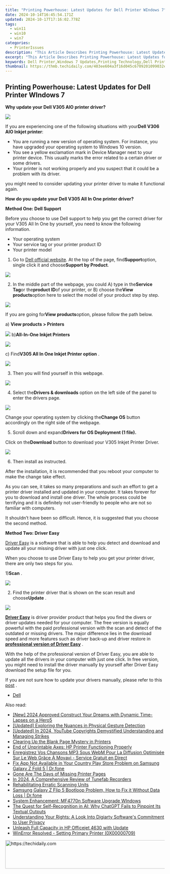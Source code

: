 ```yaml
---
title: "Printing Powerhouse: Latest Updates for Dell Printer WIndows 7"
date: 2024-10-14T16:45:54.171Z
updated: 2024-10-17T17:16:02.778Z
tags:
  - win11
  - win10
  - win7
categories:
  - PrinterIssues
description: "This Article Describes Printing Powerhouse: Latest Updates for Dell Printer WIndows 7"
excerpt: "This Article Describes Printing Powerhouse: Latest Updates for Dell Printer WIndows 7"
keywords: Dell Printer,Windows 7 Updates,Printing Technology,Dell Printer Compatibility,Latest Updates,Dell Printer Support,Print Speed & Efficiency
thumbnail: https://thmb.techidaily.com/403ee604a3f16d045c6709201099032edd204086d93c80ae19bbdd0f525004e0.png
---
```


## Printing Powerhouse: Latest Updates for Dell Printer WIndows 7

 **Why update your Dell V305 AIO printer driver?**
  
 ![](https://images.drivereasy.com/wp-content/uploads/2016/07/img_5784c1001c1f1.png)

If you are experiencing one of the following situations with your**Dell V306 AIO Inkjet printer**:
  
* You are running a new version of operating system. For instance, you have upgraded your operating system to Windows 10 version.
* You see a yellow exclamation mark in Device Manager next to your printer device. This usually marks the error related to a certain driver or some drivers.
* Your printer is not working properly and you suspect that it could be a problem with its driver.
  
you might need to consider updating your printer driver to make it functional again.
  
 **How do you update your Dell V305 All In One printer driver?**
  
 **Method One: Dell Support**
  
Before you choose to use Dell support to help you get the correct driver for your V305 All In One by yourself, you need to know the following information.
  
* Your operating system
* Your service tag or your printer product ID
* Your printer model
  
1) Go to [Dell official website](https://shop-links.co/link/?exclusive=1&publisher_slug=itechdaily19598&url=http%3A%2F%2Fwww.dell.com%2F). At the top of the page, find**Support**option, single click it and choose**Support by Product**.
  
![](https://images.drivereasy.com/wp-content/uploads/2016/07/img_577b33e71b232.png)
  
2) In the middle part of the webpage, you could A) type in the**Service Tag**or the**product ID**of your printer, or B) choose the**View products**option here to select the model of your product step by step.

![](https://images.drivereasy.com/wp-content/uploads/2016/07/img_577b36acf0575.png)

If you are going for**View products**option, please follow the path below.
  
a) **View products > Printers**
  
![](https://images.drivereasy.com/wp-content/uploads/2016/07/img_577b36fd2b84a.png)
b)**All-In-One Inkjet Printers**
  
![](https://images.drivereasy.com/wp-content/uploads/2016/07/img_577b3734d805e.png)
  
 c) Find**V305 All In One Inkjet Printer option** .
  
![](https://images.drivereasy.com/wp-content/uploads/2016/07/img_577b37846c570.png)
  
 3) Then you will find yourself in this webpage.  
  
![](https://images.drivereasy.com/wp-content/uploads/2016/07/img_577b4fd2d93ff.png)
  
 4) Select the**Drivers & downloads** option on the left side of the panel to enter the drivers page.  
  
![](https://images.drivereasy.com/wp-content/uploads/2016/07/img_577b50abc9052.png)
  
 Change your operating system by clicking the**Change OS** button accordingly on the right side of the webpage.
  
 5) Scroll down and expand**Drivers for OS Deployment (1 file).**
  
 Click on the**Download** button to download your V305 Inkjet Printer Driver.  
  
![](https://images.drivereasy.com/wp-content/uploads/2016/07/img_577b519e7e9cd.png)
  
 6) Then install as instructed.
  
 After the installation, it is recommended that you reboot your computer to make the change take effect.
  
 As you can see, it takes so many preparations and such an effort to get a printer driver installed and updated in your computer. It takes forever for you to download and install one driver. The whole process could be terrifying and it is definitely not user-friendly to people who are not so familiar with computers.  
  
 It shouldn’t have been so difficult. Hence, it is suggested that you choose the second method.
  
**Method Two: Driver Easy**
  
[Driver Easy](https://tools.techidaily.com/drivereasy/download/) is a software that is able to help you detect and download and update all your missing driver with just one click.
  
 When you choose to use Driver Easy to help you get your printer driver, there are only two steps for you.
  
 1)**Scan** .
  
![](https://images.drivereasy.com/wp-content/uploads/2017/04/img_58e8b048871b6.png)

 2) Find the printer driver that is shown on the scan result and choose**Update** .
  
![](https://images.drivereasy.com/wp-content/uploads/2017/04/img_58e8b09bbee48.jpg)
  
[**Driver Easy**](https://tools.techidaily.com/drivereasy/download/) is driver provider product that helps you find the divers or driver updates needed for your computer. The free version is equally powerful with the paid professional version with the scan and detect of the outdated or missing drivers. The major difference lies in the download speed and more features such as driver back-up and driver restore in [**professional version of Driver Easy**](https://tools.techidaily.com/drivereasy/download/) .
  
 With the help of the professional version of Driver Easy, you are able to update all the drivers in your computer with just one click. In free version, you might need to install the driver manually by yourself after Driver Easy download the setup file for you.
  
 If you are not sure how to update your drivers manually, please refer to this [post](https://tools.techidaily.com/drivereasy/download/) .

* [Dell](https://tools.techidaily.com/drivereasy/download/)

<ins class="adsbygoogle"
     style="display:block"
     data-ad-format="autorelaxed"
     data-ad-client="ca-pub-7571918770474297"
     data-ad-slot="1223367746"></ins>

<ins class="adsbygoogle"
     style="display:block"
     data-ad-client="ca-pub-7571918770474297"
     data-ad-slot="8358498916"
     data-ad-format="auto"
     data-full-width-responsive="true"></ins>

<span class="atpl-alsoreadstyle">Also read:</span>
<div><ul>
<li><a href="https://article-files.techidaily.com/new-2024-approved-construct-your-dreams-with-dynamic-time-lapses-on-a-hero5/"><u>[New] 2024 Approved Construct Your Dreams with Dynamic Time-Lapses on a Hero5</u></a></li>
<li><a href="https://some-knowledge.techidaily.com/updated-exploring-the-nuances-in-physical-gesture-detection/"><u>[Updated] Exploring the Nuances in Physical Gesture Detection</u></a></li>
<li><a href="https://youtube-tips.techidaily.com/ed-in-2024-youtube-copyrights-demystified-understanding-and-managing-strikes/"><u>[Updated] In 2024, YouTube Copyrights Demystified Understanding and Managing Strikes</u></a></li>
<li><a href="https://printer-issues.techidaily.com/clearing-up-the-blank-page-mystery-in-printers/"><u>Clearing Up the Blank Page Mystery in Printers</u></a></li>
<li><a href="https://printer-issues.techidaily.com/end-of-unprintable-axes-hp-printer-functioning-properly/"><u>End of Unprintable Axes: HP Printer Functioning Properly</u></a></li>
<li><a href="https://tech-savvy.techidaily.com/enregistrez-vos-chansons-mp3-sous-webm-pour-la-diffusion-optimisee-sur-le-web-grace-a-movavi-service-gratuit-en-direct/"><u>Enregistrez Vos Chansons MP3 Sous WebM Pour La Diffusion Optimisée Sur Le Web Grâce À Movavi - Service Gratuit en Direct</u></a></li>
<li><a href="https://howto.techidaily.com/fix-app-not-available-in-your-country-play-store-problem-on-samsung-galaxy-z-fold-5-drfone-by-drfone-fix-android-problems-fix-android-problems/"><u>Fix App Not Available in Your Country Play Store Problem on Samsung Galaxy Z Fold 5 | Dr.fone</u></a></li>
<li><a href="https://printer-issues.techidaily.com/gone-are-the-days-of-missing-printer-pages/"><u>Gone Are The Days of Missing Printer Pages</u></a></li>
<li><a href="https://video-screen-grab.techidaily.com/in-2024-a-comprehensive-review-of-tunefab-recorders/"><u>In 2024, A Comprehensive Review of Tunefab Recorders</u></a></li>
<li><a href="https://printer-issues.techidaily.com/rehabilitating-erratic-scanning-units/"><u>Rehabilitating Erratic Scanning Units</u></a></li>
<li><a href="https://fix-guide.techidaily.com/samsung-galaxy-z-flip-5-bootloop-problem-how-to-fix-it-without-data-loss-drfone-by-drfone-fix-android-problems-fix-android-problems/"><u>Samsung Galaxy Z Flip 5 Bootloop Problem, How to Fix it Without Data Loss | Dr.fone</u></a></li>
<li><a href="https://printer-issues.techidaily.com/system-enhancement-mf4770n-software-upgrade-windows/"><u>System Enhancement: MF4770n Software Upgrade WIndows</u></a></li>
<li><a href="https://tech-haven.techidaily.com/the-quest-for-self-recognition-in-ai-why-chatgpt-fails-to-pinpoint-its-textual-outputs/"><u>The Quest for Self-Recognition in AI: Why ChatGPT Fails to Pinpoint Its Textual Outputs</u></a></li>
<li><a href="https://vp-tips.techidaily.com/understanding-your-rights-a-look-into-digiarty-softwares-commitment-to-user-privacy/"><u>Understanding Your Rights: A Look Into Digiarty Software's Commitment to User Privacy</u></a></li>
<li><a href="https://printer-issues.techidaily.com/unleash-full-capacity-in-hp-officejet-4630-with-update/"><u>Unleash Full Capacity in HP Officejet 4630 with Update</u></a></li>
<li><a href="https://printer-issues.techidaily.com/winerror-resolved-setting-primary-printer-0x00000709/"><u>WinError Resolved - Setting Primary Printer (0X00000709)</u></a></li>
</ul></div>

<!-- affiliate ads begin -->
<a href="https://appsumo.8odi.net/c/5597632/2100538/7443" target="_top" id="2100538">
  <img src="//a.impactradius-go.com/display-ad/7443-2100538" border="0" alt="https://techidaily.com" width="728" height="90"/>
</a>
<img height="0" width="0" src="https://appsumo.8odi.net/i/5597632/2100538/7443" style="position:absolute;visibility:hidden;" border="0" />
<!-- affiliate ads end -->

